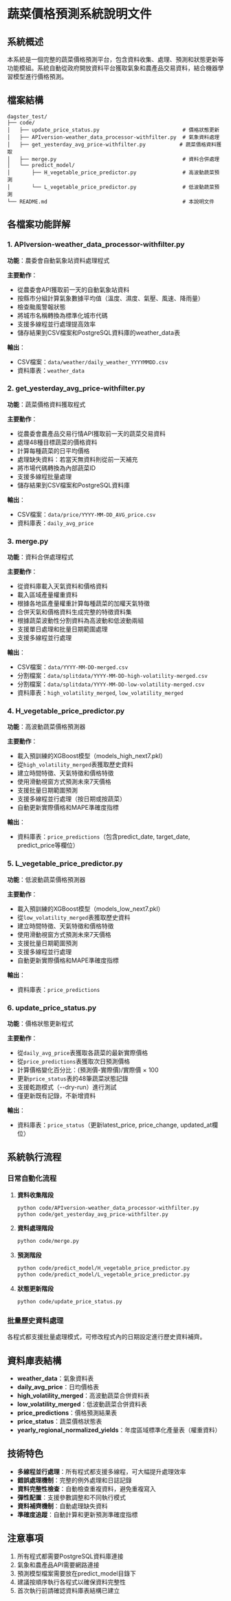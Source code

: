 # 蔬菜價格預測系統說明文件

## 系統概述

本系統是一個完整的蔬菜價格預測平台，包含資料收集、處理、預測和狀態更新等功能模組。系統自動從政府開放資料平台獲取氣象和農產品交易資料，結合機器學習模型進行價格預測。

## 檔案結構

```
dagster_test/
├── code/
│   ├── update_price_status.py                           # 價格狀態更新
│   ├── APIversion-weather_data_processor-withfilter.py  # 氣象資料處理
│   ├── get_yesterday_avg_price-withfilter.py           # 蔬菜價格資料獲取
│   ├── merge.py                                         # 資料合併處理
│   └── predict_model/
│       ├── H_vegetable_price_predictor.py               # 高波動蔬菜預測
│       └── L_vegetable_price_predictor.py               # 低波動蔬菜預測
└── README.md                                            # 本說明文件
```

## 各檔案功能詳解

### 1. APIversion-weather_data_processor-withfilter.py
**功能**：農委會自動氣象站資料處理程式

**主要動作**：
- 從農委會API獲取前一天的自動氣象站資料
- 按縣市分組計算氣象數據平均值（溫度、濕度、氣壓、風速、降雨量）
- 檢查颱風警報狀態
- 將城市名稱轉換為標準化城市代碼
- 支援多線程並行處理提高效率
- 儲存結果到CSV檔案和PostgreSQL資料庫的weather_data表

**輸出**：
- CSV檔案：`data/weather/daily_weather_YYYYMMDD.csv`
- 資料庫表：`weather_data`

### 2. get_yesterday_avg_price-withfilter.py
**功能**：蔬菜價格資料獲取程式

**主要動作**：
- 從農委會農產品交易行情API獲取前一天的蔬菜交易資料
- 處理48種目標蔬菜的價格資料
- 計算每種蔬菜的日平均價格
- 處理缺失資料：若當天無資料則從前一天補充
- 將市場代碼轉換為內部蔬菜ID
- 支援多線程批量處理
- 儲存結果到CSV檔案和PostgreSQL資料庫

**輸出**：
- CSV檔案：`data/price/YYYY-MM-DD_AVG_price.csv`
- 資料庫表：`daily_avg_price`

### 3. merge.py
**功能**：資料合併處理程式

**主要動作**：
- 從資料庫載入天氣資料和價格資料
- 載入區域產量權重資料
- 根據各地區產量權重計算每種蔬菜的加權天氣特徵
- 合併天氣和價格資料生成完整的特徵資料集
- 根據蔬菜波動性分割資料為高波動和低波動兩組
- 支援單日處理和批量日期範圍處理
- 支援多線程並行處理

**輸出**：
- CSV檔案：`data/YYYY-MM-DD-merged.csv`
- 分割檔案：`data/splitdata/YYYY-MM-DD-high-volatility-merged.csv`
- 分割檔案：`data/splitdata/YYYY-MM-DD-low-volatility-merged.csv`
- 資料庫表：`high_volatility_merged`, `low_volatility_merged`

### 4. H_vegetable_price_predictor.py
**功能**：高波動蔬菜價格預測器

**主要動作**：
- 載入預訓練的XGBoost模型（models_high_next7.pkl）
- 從`high_volatility_merged`表獲取歷史資料
- 建立時間特徵、天氣特徵和價格特徵
- 使用滑動視窗方式預測未來7天價格
- 支援批量日期範圍預測
- 支援多線程並行處理（按日期或按蔬菜）
- 自動更新實際價格和MAPE準確度指標

**輸出**：
- 資料庫表：`price_predictions`（包含predict_date, target_date, predict_price等欄位）

### 5. L_vegetable_price_predictor.py
**功能**：低波動蔬菜價格預測器

**主要動作**：
- 載入預訓練的XGBoost模型（models_low_next7.pkl）
- 從`low_volatility_merged`表獲取歷史資料
- 建立時間特徵、天氣特徵和價格特徵
- 使用滑動視窗方式預測未來7天價格
- 支援批量日期範圍預測
- 支援多線程並行處理
- 自動更新實際價格和MAPE準確度指標

**輸出**：
- 資料庫表：`price_predictions`

### 6. update_price_status.py
**功能**：價格狀態更新程式

**主要動作**：
- 從`daily_avg_price`表獲取各蔬菜的最新實際價格
- 從`price_predictions`表獲取次日預測價格
- 計算價格變化百分比：(預測價-實際價)/實際價 × 100
- 更新`price_status`表的48筆蔬菜狀態記錄
- 支援乾跑模式（--dry-run）進行測試
- 僅更新既有記錄，不新增資料

**輸出**：
- 資料庫表：`price_status`（更新latest_price, price_change, updated_at欄位）

## 系統執行流程

### 日常自動化流程
1. **資料收集階段**
   ```bash
   python code/APIversion-weather_data_processor-withfilter.py
   python code/get_yesterday_avg_price-withfilter.py
   ```

2. **資料處理階段**
   ```bash
   python code/merge.py
   ```

3. **預測階段**
   ```bash
   python code/predict_model/H_vegetable_price_predictor.py
   python code/predict_model/L_vegetable_price_predictor.py
   ```

4. **狀態更新階段**
   ```bash
   python code/update_price_status.py
   ```

### 批量歷史資料處理
各程式都支援批量處理模式，可修改程式內的日期設定進行歷史資料補齊。

## 資料庫表結構

- **weather_data**：氣象資料表
- **daily_avg_price**：日均價格表
- **high_volatility_merged**：高波動蔬菜合併資料表
- **low_volatility_merged**：低波動蔬菜合併資料表
- **price_predictions**：價格預測結果表
- **price_status**：蔬菜價格狀態表
- **yearly_regional_normalized_yields**：年度區域標準化產量表（權重資料）

## 技術特色

- **多線程並行處理**：所有程式都支援多線程，可大幅提升處理效率
- **錯誤處理機制**：完整的例外處理和日誌記錄
- **資料完整性檢查**：自動檢查重複資料，避免重複寫入
- **彈性配置**：支援參數調整和不同執行模式
- **資料補齊機制**：自動處理缺失資料
- **準確度追蹤**：自動計算和更新預測準確度指標

## 注意事項

1. 所有程式都需要PostgreSQL資料庫連接
2. 氣象和農產品API需要網路連接
3. 預測模型檔案需要放在predict_model目錄下
4. 建議按順序執行各程式以確保資料完整性
5. 首次執行前請確認資料庫表結構已建立